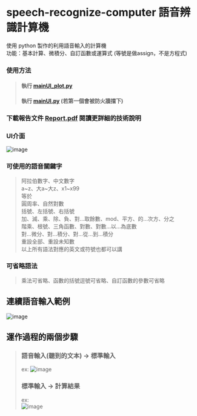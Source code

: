# speech-recognize-computer 語音辨識計算機
使用 python 製作的利用語音輸入的計算機  
功能：基本計算、微積分、自訂函數或運算式 (等號是做assign，不是方程式)
### 使用方法
> #### 執行 [mainUI_plot.py](https://github.com/ubin0914/speech-recognize-computer/blob/master/mainUI_plot.py)  
> #### 執行 [mainUI.py](https://github.com/ubin0914/speech-recognize-computer/blob/master/mainUI.py) (若第一個會被防火牆擋下)  
### 下載報告文件 [Report.pdf](https://github.com/ubin0914/speech-recognize-computer/blob/master/Report.pptx) 閱讀更詳細的技術說明
### UI介面
![image](https://user-images.githubusercontent.com/73873427/236664322-41749b9b-d7cf-4a29-99bf-0c2772fab1f4.png)
### 可使用的語音關鍵字
> 阿拉伯數字、中文數字  
> a\~z、大a\~大z、x1\~x99  
> 等於  
> 圓周率、自然對數  
> 括號、左括號、右括號  
> 加、減、乘、除、負、對…取餘數、mod、平方、的…次方、分之  
> 階乘、根號、三角函數、對數、對數…以…為底數  
> 對…微分、對...積分、對...從...到...積分  
> 重設全部、重設未知數  
> 以上所有語法對應的英文或符號也都可以講  
### 可省略語法
> 乘法可省略、函數的括號逗號可省略、自訂函數的參數可省略
## 連續語音輸入範例
![image](https://user-images.githubusercontent.com/73873427/236664234-5c24db51-5c54-4815-ac9a-ec30c3e46380.png)
## 運作過程的兩個步驟
> ### 語音輸入(聽到的文本) -> 標準輸入  
> ex:
> ![image](https://user-images.githubusercontent.com/73873427/236665131-6de6447d-60e1-4528-959e-0e58ef5014aa.png)
> ### 標準輸入 -> 計算結果
> ex:  
> ![image](https://user-images.githubusercontent.com/73873427/236665149-99c7f3e9-dae7-46d0-b623-4821040a4729.png)
